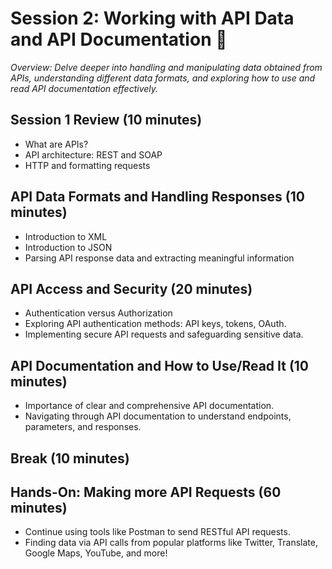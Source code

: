 # Session 2: Working with API Data and API Documentation 📜
_Overview: Delve deeper into handling and manipulating data obtained from APIs, understanding different data formats, and exploring how to use and read API documentation effectively._

## Session 1 Review (10 minutes)
* What are APIs?
* API architecture: REST and SOAP
* HTTP and formatting requests

## API Data Formats and Handling Responses (10 minutes)
* Introduction to XML
* Introduction to JSON
* Parsing API response data and extracting meaningful information

## API Access and Security (20 minutes)
* Authentication versus Authorization
* Exploring API authentication methods: API keys, tokens, OAuth.
* Implementing secure API requests and safeguarding sensitive data.

## API Documentation and How to Use/Read It (10 minutes)
* Importance of clear and comprehensive API documentation.
* Navigating through API documentation to understand endpoints, parameters, and responses.

## Break (10 minutes)

## Hands-On: Making more API Requests (60 minutes)
* Continue using tools like Postman to send RESTful API requests.
* Finding data via API calls from popular platforms like Twitter, Translate, Google Maps, YouTube, and more!
